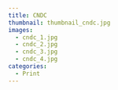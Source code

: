 ```yaml
---
title: CNDC
thumbnail: thumbnail_cndc.jpg
images:
  - cndc_1.jpg
  - cndc_2.jpg
  - cndc_3.jpg
  - cndc_4.jpg
categories:
  - Print
---
```

